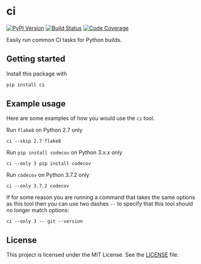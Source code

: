 # ci

[![PyPI Version](https://img.shields.io/pypi/v/ci.svg?style=flat-square&colorB=4c1)][pypi]
[![Build Status](https://img.shields.io/travis/rossmacarthur/python-ci/master.svg?style=flat-square)][travis]
[![Code Coverage](https://img.shields.io/codecov/c/github/rossmacarthur/python-ci.svg?style=flat-square)][codecov]

Easily run common CI tasks for Python builds.

## Getting started

Install this package with

```bash
pip install ci
```

## Example usage

Here are some examples of how you would use the `ci` tool.

Run `flake8` on Python 2.7 only
```
ci --skip 2.7 flake8
```

Run `pip install codecov` on Python 3.x.x only
```
ci --only 3 pip install codecov
```

Run `codecov` on Python 3.7.2 only
```
ci --only 3.7.2 codecov
```

If for some reason you are running a command that takes the same options as this
tool then you can use two dashes `--` to specify that this tool should no longer
match options:
```
ci --only 3 -- git --version
```

## License

This project is licensed under the MIT License. See the [LICENSE] file.

[LICENSE]: LICENSE
[pypi]: https://pypi.org/project/ci/
[travis]: https://travis-ci.org/rossmacarthur/python-ci
[codecov]: https://codecov.io/gh/rossmacarthur/python-ci

